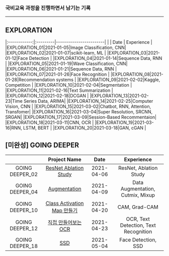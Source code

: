 ### 국비교육 과정을 진행하면서 남기는 기록

---
## EXPLORATION
|:------------:|:---------|------------------------|
|              |  Date    |      Experience        |
|EXPLORATION_01|2021-01-05|Image Classification, CNN|
|EXPLORATION_02|2021-01-07|scikit-learn, ML        |
|EXPLORATION_03|2021-01-12|Face Detection          |
|EXPLORATION_04|2021-01-14|Sequence Data, RNN      |
|EXPLORATION_05|2021-01-19|Wave Classification, CNN|
|EXPLORATION_06|2021-01-21|Sequence Data, RNN     |
|EXPLORATION_07|2021-01-26|Face Recognition       |
|EXPLORATION_08|2021-01-28|Recommendation systems |
|EXPLORATION_09|2021-02-02|Kaggle, Competition    |
|EXPLORATION_10|2021-02-04|Segmentation           |
|EXPLORATION_11|2021-02-16|Text Summarization     |
|EXPLORATION_12|2021-02-18|DCGAN                  |
|EXPLORATION_13|2021-02-23|Time Series Data, ARIMA|
|EXPLORATION_14|2021-02-25|Computer Vision, CNN   |
|EXPLORATION_15|2021-03-02|Chatbot, RNN, Attention, Transfomer|
|EXPLORATION_16|2021-03-04|Super Resolution, SRCNN, SRGAN|
|EXPLORATION_17|2021-03-09|Session-Based Recommentaion|
|EXPLORATION_18|2021-03-11|CNN, OCR                |
|EXPLORATION_19|2021-03-16|RNN, LSTM, BERT      |
|EXPLORATION_20|2021-03-18|GAN, cGAN           |

## [미완성] GOING DEEPER

|               |               Project Name                       |  Date    |              Experience           |
|:-------------:|:------------------------------------------------:|:--------:|:---------------------------------:|
|GOING DEEPER_02|[ResNet Ablation Study](./Week12/)        |2021-04-06|ResNet, Ablation Study             |
|GOING DEEPER_04|[Augmentation](./Week12/)               |2021-04-09|Data Augmentation, Cutmix, Mixup   |
|GOING DEEPER_10|[Class Activation Map 만들기](./Week14/)  |2021-04-20|CAM, Grad-CAM                       |
|GOING DEEPER_12|[직접 만들어보는 OCR](./Week14)           |2021-04-23|OCR, Text Detection, Text Recognition|
|GOING DEEPER_18|[SSD](./Week15)|2021-05-04|Face Detection, SSD               |

